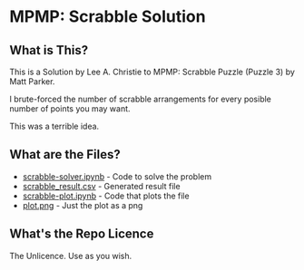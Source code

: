 # MPMP: Scrabble Solution

## What is This?

This is a Solution by Lee A. Christie to MPMP: Scrabble Puzzle (Puzzle 3) by Matt Parker.

I brute-forced the number of scrabble arrangements for every posible number of points you may want.

This was a terrible idea.

## What are the Files?

- [scrabble-solver.ipynb](https://github.com/leechristie/mpmp-scrabble/blob/master/scrabble-solver.ipynb) - Code to solve the problem
- [scrabble_result.csv](https://github.com/leechristie/mpmp-scrabble/blob/master/scrabble_result.csv) - Generated result file
- [scrabble-plot.ipynb](https://github.com/leechristie/mpmp-scrabble/blob/master/scrabble-plot.ipynb) - Code that plots the file
- [plot.png](https://github.com/leechristie/mpmp-scrabble/blob/master/plot.png) - Just the plot as a png

## What's the Repo Licence

The Unlicence. Use as you wish.
